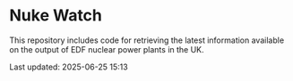 # Nuke Watch

This repository includes code for retrieving the latest information available on the output of EDF nuclear power plants in the UK.

Last updated: 2025-06-25 15:13